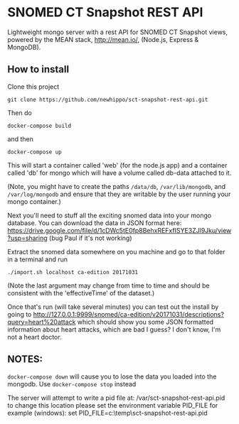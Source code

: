 SNOMED CT Snapshot REST API 
===========================

Lightweight mongo server with a rest API for SNOMED CT Snapshot views, powered by the MEAN stack, http://mean.io/, (Node.js, Express &amp; MongoDB). 

How to install
--------------

Clone this project
```
git clone https://github.com/newhippo/sct-snapshot-rest-api.git
```

Then do
```
docker-compose build
```

and then
```
docker-compose up
```
This will start a container called 'web' (for the node.js app) and a container called 'db' for mongo which will have a volume called db-data attached to it.

(Note, you might have to create the paths ```/data/db```, ```/var/lib/mongodb```, and ```/var/log/mongodb``` and ensure that they are writable by the user running your mongo container.)

Next you'll need to stuff all the exciting snomed data into your mongo database. You can download the data in JSON format here: https://drive.google.com/file/d/1cDWc5tE0fp8BehxREFxfISYE3ZJl9Jku/view?usp=sharing (bug Paul if it's not working)

Extract the snomed data somewhere on you machine and go to that folder in a terminal and run 
```
./import.sh localhost ca-edition 20171031
```
(Note the last argument may change from time to time and should be consistent with the 'effectiveTime' of the dataset.)

Once that's run (will take several minutes) you can test out the install by going to http://127.0.0.1:9999/snomed/ca-edition/v20171031/descriptions?query=heart%20attack which should show you some JSON formatted information about heart attacks, which are bad I guess? I don't know, I'm not a heart doctor.

NOTES:
-------------
```docker-compose down``` will cause you to lose the data you loaded into the mongodb. Use ```docker-compose stop``` instead


The server will attempt to write a pid file at:
/var/sct-snapshot-rest-api.pid
to change this location please set the environment variable
PID_FILE
for example (windows):
set PID_FILE=c:\temp\sct-snapshot-rest-api.pid



